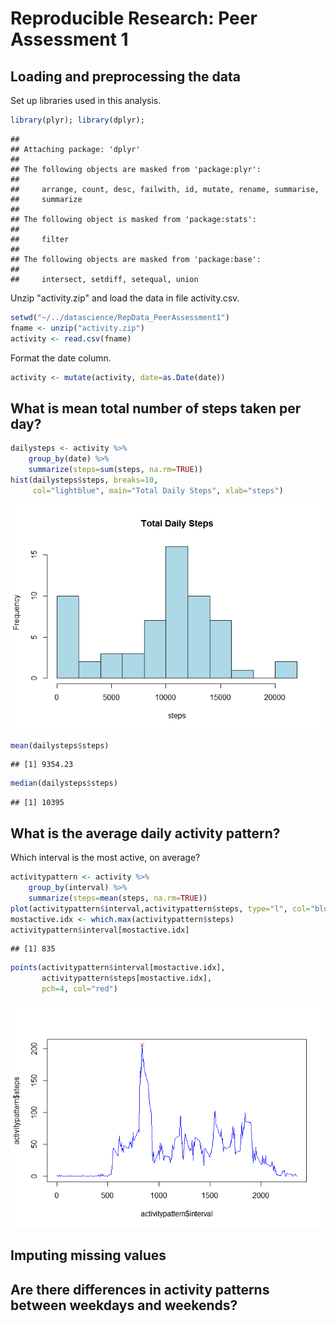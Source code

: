 # Reproducible Research: Peer Assessment 1


## Loading and preprocessing the data
Set up libraries used in this analysis.

```r
library(plyr); library(dplyr); 
```

```
## 
## Attaching package: 'dplyr'
## 
## The following objects are masked from 'package:plyr':
## 
##     arrange, count, desc, failwith, id, mutate, rename, summarise,
##     summarize
## 
## The following object is masked from 'package:stats':
## 
##     filter
## 
## The following objects are masked from 'package:base':
## 
##     intersect, setdiff, setequal, union
```

Unzip "activity.zip" and load the data in file activity.csv.

```r
setwd("~/../datascience/RepData_PeerAssessment1")
fname <- unzip("activity.zip")
activity <- read.csv(fname)
```

Format the date column.

```r
activity <- mutate(activity, date=as.Date(date))
```

## What is mean total number of steps taken per day?

```r
dailysteps <- activity %>% 
    group_by(date) %>% 
    summarize(steps=sum(steps, na.rm=TRUE)) 
hist(dailysteps$steps, breaks=10,
     col="lightblue", main="Total Daily Steps", xlab="steps")
```

![](PA1_template_files/figure-html/meansteps-1.png) 

```r
mean(dailysteps$steps)
```

```
## [1] 9354.23
```

```r
median(dailysteps$steps)
```

```
## [1] 10395
```

## What is the average daily activity pattern?
Which interval is the most active, on average?

```r
activitypattern <- activity %>%
    group_by(interval) %>%
    summarize(steps=mean(steps, na.rm=TRUE))
plot(activitypattern$interval,activitypattern$steps, type="l", col="blue")
mostactive.idx <- which.max(activitypattern$steps)
activitypattern$interval[mostactive.idx]
```

```
## [1] 835
```

```r
points(activitypattern$interval[mostactive.idx], 
       activitypattern$steps[mostactive.idx], 
       pch=4, col="red")
```

![](PA1_template_files/figure-html/activitypattern-1.png) 

## Imputing missing values



## Are there differences in activity patterns between weekdays and weekends?
